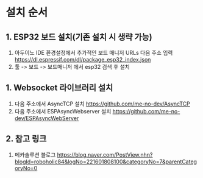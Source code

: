 # 설치 순서
## 1. ESP32 보드 설치(기존 설치 시 생략 가능)
  1. 아두이노 IDE 환경설정에서 추가적인 보드 매니저 URLs 다음 주소 입력
    https://dl.espressif.com/dl/package_esp32_index.json
  1. 툴 -> 보드 -> 보드매니저 에서 esp32 검색 후 설치

## 1. Websocket 라이브러리 설치
  1. 다음 주소에서 AsyncTCP 설치
  https://github.com/me-no-dev/AsyncTCP
  1. 다음 주소에서 ESPAsyncWebserver 설치
  https://github.com/me-no-dev/ESPAsyncWebServer
  

## 2. 참고 링크
  1. 메카솔루션 블로그 https://blog.naver.com/PostView.nhn?blogId=roboholic84&logNo=221601808100&categoryNo=7&parentCategoryNo=0
